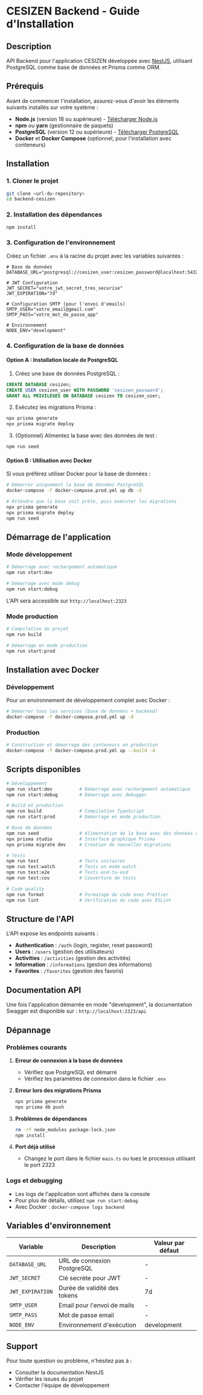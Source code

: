 # CESIZEN Backend - Guide d'Installation

## Description

API Backend pour l'application CESIZEN développée avec [NestJS](https://nestjs.com/), utilisant PostgreSQL comme base de données et Prisma comme ORM.

## Prérequis

Avant de commencer l'installation, assurez-vous d'avoir les éléments suivants installés sur votre système :

- **Node.js** (version 18 ou supérieure) - [Télécharger Node.js](https://nodejs.org/)
- **npm** ou **yarn** (gestionnaire de paquets)
- **PostgreSQL** (version 12 ou supérieure) - [Télécharger PostgreSQL](https://www.postgresql.org/download/)
- **Docker** et **Docker Compose** (optionnel, pour l'installation avec conteneurs)

## Installation

### 1. Cloner le projet

```bash
git clone <url-du-repository>
cd backend-cesizen
```

### 2. Installation des dépendances

```bash
npm install
```

### 3. Configuration de l'environnement

Créez un fichier `.env` à la racine du projet avec les variables suivantes :

```env
# Base de données
DATABASE_URL="postgresql://cesizen_user:cesizen_password@localhost:5432/cesizen"

# JWT Configuration
JWT_SECRET="votre_jwt_secret_tres_securise"
JWT_EXPIRATION="7d"

# Configuration SMTP (pour l'envoi d'emails)
SMTP_USER="votre_email@gmail.com"
SMTP_PASS="votre_mot_de_passe_app"

# Environnement
NODE_ENV="development"
```

### 4. Configuration de la base de données

#### Option A : Installation locale de PostgreSQL

1. Créez une base de données PostgreSQL :
```sql
CREATE DATABASE cesizen;
CREATE USER cesizen_user WITH PASSWORD 'cesizen_password';
GRANT ALL PRIVILEGES ON DATABASE cesizen TO cesizen_user;
```

2. Exécutez les migrations Prisma :
```bash
npx prisma generate
npx prisma migrate deploy
```

3. (Optionnel) Alimentez la base avec des données de test :
```bash
npm run seed
```

#### Option B : Utilisation avec Docker

Si vous préférez utiliser Docker pour la base de données :

```bash
# Démarrer uniquement la base de données PostgreSQL
docker-compose -f docker-compose.prod.yml up db -d

# Attendre que la base soit prête, puis exécuter les migrations
npx prisma generate
npx prisma migrate deploy
npm run seed
```

## Démarrage de l'application

### Mode développement

```bash
# Démarrage avec rechargement automatique
npm run start:dev

# Démarrage avec mode debug
npm run start:debug
```

L'API sera accessible sur `http://localhost:2323`

### Mode production

```bash
# Compilation du projet
npm run build

# Démarrage en mode production
npm run start:prod
```

## Installation avec Docker

### Développement

Pour un environnement de développement complet avec Docker :

```bash
# Démarrer tous les services (base de données + backend)
docker-compose -f docker-compose.prod.yml up -d
```

### Production

```bash
# Construction et démarrage des conteneurs en production
docker-compose -f docker-compose.prod.yml up --build -d
```

## Scripts disponibles

```bash
# Développement
npm run start:dev          # Démarrage avec rechargement automatique
npm run start:debug        # Démarrage avec debugger

# Build et production
npm run build              # Compilation TypeScript
npm run start:prod         # Démarrage en mode production

# Base de données
npm run seed               # Alimentation de la base avec des données de test
npx prisma studio          # Interface graphique Prisma
npx prisma migrate dev     # Création de nouvelles migrations

# Tests
npm run test               # Tests unitaires
npm run test:watch         # Tests en mode watch
npm run test:e2e           # Tests end-to-end
npm run test:cov           # Couverture de tests

# Code quality
npm run format             # Formatage du code avec Prettier
npm run lint               # Vérification du code avec ESLint
```

## Structure de l'API

L'API expose les endpoints suivants :

- **Authentication** : `/auth` (login, register, reset password)
- **Users** : `/users` (gestion des utilisateurs)
- **Activities** : `/activities` (gestion des activités)
- **Information** : `/informations` (gestion des informations)
- **Favorites** : `/favorites` (gestion des favoris)

## Documentation API

Une fois l'application démarrée en mode "development", la documentation Swagger est disponible sur :
`http://localhost:2323/api`

## Dépannage

### Problèmes courants

1. **Erreur de connexion à la base de données**
   - Vérifiez que PostgreSQL est démarré
   - Vérifiez les paramètres de connexion dans le fichier `.env`

2. **Erreur lors des migrations Prisma**
   ```bash
   npx prisma generate
   npx prisma db push
   ```

3. **Problèmes de dépendances**
   ```bash
   rm -rf node_modules package-lock.json
   npm install
   ```

4. **Port déjà utilisé**
   - Changez le port dans le fichier `main.ts` ou tuez le processus utilisant le port 2323

### Logs et debugging

- Les logs de l'application sont affichés dans la console
- Pour plus de détails, utilisez `npm run start:debug`
- Avec Docker : `docker-compose logs backend`

## Variables d'environnement

| Variable | Description | Valeur par défaut |
|----------|-------------|-------------------|
| `DATABASE_URL` | URL de connexion PostgreSQL | - |
| `JWT_SECRET` | Clé secrète pour JWT | - |
| `JWT_EXPIRATION` | Durée de validité des tokens | 7d |
| `SMTP_USER` | Email pour l'envoi de mails | - |
| `SMTP_PASS` | Mot de passe email | - |
| `NODE_ENV` | Environnement d'exécution | development |

## Support

Pour toute question ou problème, n'hésitez pas à :
- Consulter la documentation NestJS
- Vérifier les issues du projet
- Contacter l'équipe de développement
